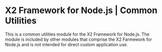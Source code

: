 # X2 Framework for Node.js | Common Utilities

This is a common utilities module for the X2 Framework for Node.js. The module is included by other modules that comprise the X2 Farmework for Node.js and is not intended for direct custom application use.
